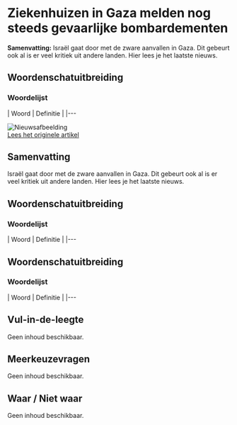 # Ziekenhuizen in Gaza melden nog steeds gevaarlijke bombardementen

**Samenvatting:** Israël gaat door met de zware aanvallen in Gaza. Dit gebeurt ook al is er veel kritiek uit andere landen. Hier lees je het laatste nieuws.

## Woordenschatuitbreiding

### Woordelijst
| Woord | Definitie |
|---

![Nieuwsafbeelding](https://prod-img.standaard.be/public/nieuws/q1zodc-israel-palestinians-gaza/alternates/BASE_SIXTEEN_NINE/Israel%20Palestinians%20Gaza)  
[Lees het originele artikel](https://www.standaard.be/buitenland/ondanks-trumps-bevel-melden-ziekenhuizen-opnieuw-dodelijke-bombardementen-in-gaza/35173881.html)

## Samenvatting
Israël gaat door met de zware aanvallen in Gaza. Dit gebeurt ook al is er veel kritiek uit andere landen. Hier lees je het laatste nieuws.

## Woordenschatuitbreiding

### Woordelijst
| Woord | Definitie |
|---

## Woordenschatuitbreiding
### Woordelijst
| Woord | Definitie |
|---

## Vul-in-de-leegte
Geen inhoud beschikbaar.

## Meerkeuzevragen
Geen inhoud beschikbaar.

## Waar / Niet waar
Geen inhoud beschikbaar.
